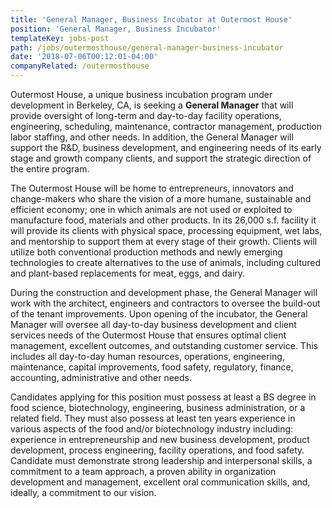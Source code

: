 ```yaml
---
title: 'General Manager, Business Incubator at Outermost House'
position: 'General Manager, Business Incubator'
templateKey: jobs-post
path: /jobs/outermosthouse/general-manager-business-incubator
date: '2018-07-06T00:12:01-04:00'
companyRelated: /outermosthouse
---
```

Outermost House, a unique business incubation program under development in Berkeley, CA, is seeking a **General Manager** that will provide oversight of long-term and day-to-day facility operations, engineering, scheduling, maintenance, contractor management, production labor staffing, and other needs. In addition, the General Manager will support the R&D, business development, and engineering needs of its early stage and growth company clients, and support the strategic direction of the entire program.



The Outermost House will be home to entrepreneurs, innovators and change-makers who share the vision of a more humane, sustainable and efficient economy; one in which animals are not used or exploited to manufacture food, materials and other products. In its 26,000 s.f. facility it will provide its clients with physical space, processing equipment, wet labs, and mentorship to support them at every stage of their growth. Clients will utilize both conventional production methods and newly emerging technologies to create alternatives to the use of animals, including cultured and plant-based replacements for meat, eggs, and dairy.



During the construction and development phase, the General Manager will work with the architect, engineers and contractors to oversee the build-out of the tenant improvements. Upon opening of the incubator, the General Manager will oversee all day-to-day business development and client services needs of the Outermost House that ensures optimal client management, excellent outcomes, and outstanding customer service. This includes all day-to-day human resources, operations, engineering, maintenance, capital improvements, food safety, regulatory, finance, accounting, administrative and other needs.



Candidates applying for this position must possess at least a BS degree in food science, biotechnology, engineering, business administration, or a related field. They must also possess at least ten years experience in various aspects of the food and/or biotechnology industry including: experience in entrepreneurship and new business development, product development, process engineering, facility operations, and food safety. Candidate must demonstrate strong leadership and interpersonal skills, a commitment to a team approach, a proven ability in organization development and management, excellent oral communication skills, and, ideally, a commitment to our vision.
